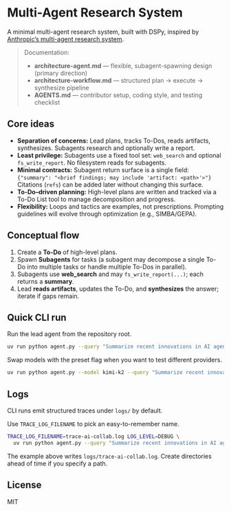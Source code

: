 # Multi-Agent Research System

A minimal multi-agent research system, built with DSPy, inspired by [Anthropic’s multi-agent research system](https://www.anthropic.com/engineering/multi-agent-research-system).


> Documentation:
> - **architecture-agent.md** — flexible, subagent-spawning design (primary direction)
> - **architecture-workflow.md** — structured plan → execute → synthesize pipeline
> - **AGENTS.md** — contributor setup, coding style, and testing checklist

## Core ideas

- **Separation of concerns:** Lead plans, tracks To-Dos, reads artifacts, synthesizes. Subagents research and optionally write a report.
- **Least privilege:** Subagents use a fixed tool set: `web_search` and optional `fs_write_report`. No filesystem reads for subagents.
- **Minimal contracts:** Subagent return surface is a single field:  
  `{"summary": "<brief findings; may include 'artifact: <path>'>"}`  
  Citations (`refs`) can be added later without changing this surface.
- **To-Do–driven planning:** High-level plans are written and tracked via a To-Do List tool to manage decomposition and progress.
- **Flexibility:** Loops and tactics are examples, not prescriptions. Prompting guidelines will evolve through optimization (e.g., SIMBA/GEPA).

## Conceptual flow

1. Create a **To-Do** of high-level plans.  
2. Spawn **Subagents** for tasks (a subagent may decompose a single To-Do into multiple tasks or handle multiple To-Dos in parallel).  
3. Subagents use **web_search** and may `fs_write_report(...)`; each returns a **summary**.  
4. Lead **reads artifacts**, updates the To-Do, and **synthesizes** the answer; iterate if gaps remain.

## Quick CLI run

Run the lead agent from the repository root.

```bash
uv run python agent.py --query "Summarize recent innovations in AI agent collaboration frameworks."
```

Swap models with the preset flag when you want to test different providers.

```bash
uv run python agent.py --model kimi-k2 --query "Summarize recent innovations in AI agent collaboration frameworks."
```

## Logs

CLI runs emit structured traces under `logs/` by default.

Use `TRACE_LOG_FILENAME` to pick an easy-to-remember name.

```bash
TRACE_LOG_FILENAME=trace-ai-collab.log LOG_LEVEL=DEBUG \
  uv run python agent.py --query "Summarize recent innovations in AI agent collaboration frameworks."
```

The example above writes `logs/trace-ai-collab.log`. Create directories ahead of time if you specify a path.

## License

MIT
